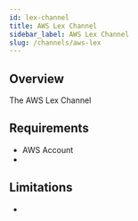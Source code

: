 ```yaml
---
id: lex-channel
title: AWS Lex Channel
sidebar_label: AWS Lex Channel
slug: /channels/aws-lex
---
```


## Overview

The AWS Lex Channel

## Requirements

- AWS Account
-

## Limitations

-
